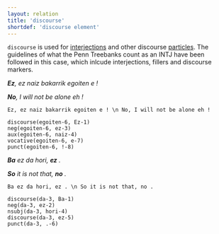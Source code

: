```yaml
---
layout: relation
title: 'discourse'
shortdef: 'discourse element'
---
```


`discourse` is used for [interjections](u-pos/INTJ) and other discourse [particles](u-pos/PART). The guidelines of what the Penn Treebanks count as an INTJ have been followed in this case, which inlcude interjections, fillers and discourse markers.


***Ez**, ez naiz bakarrik egoiten e !*

***No**, I will not be alone eh !*

~~~ sdparse
Ez, ez naiz bakarrik egoiten e ! \n No, I will not be alone eh !

discourse(egoiten-6, Ez-1)
neg(egoiten-6, ez-3)
aux(egoiten-6, naiz-4)
vocative(egoiten-6, e-7)
punct(egoiten-6, !-8)
~~~


***Ba** ez da hori, **ez** .*

***So** it is not that, **no** .* 

~~~ sdparse
Ba ez da hori, ez . \n So it is not that, no . 

discourse(da-3, Ba-1)
neg(da-3, ez-2)
nsubj(da-3, hori-4)
discourse(da-3, ez-5)
punct(da-3, .-6)
~~~
<!-- Interlanguage links updated Út zář 29 20:43:17 CEST 2020 -->
